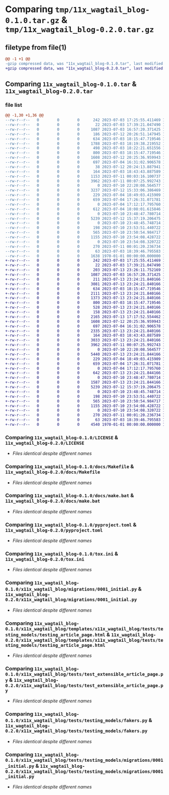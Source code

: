 # Comparing `tmp/11x_wagtail_blog-0.1.0.tar.gz` & `tmp/11x_wagtail_blog-0.2.0.tar.gz`

## filetype from file(1)

```diff
@@ -1 +1 @@
-gzip compressed data, was "11x_wagtail_blog-0.1.0.tar", last modified: Fri Jan  1 00:00:00 2016, max compression
+gzip compressed data, was "11x_wagtail_blog-0.2.0.tar", last modified: Fri Jan  1 00:00:00 2016, max compression
```

## Comparing `11x_wagtail_blog-0.1.0.tar` & `11x_wagtail_blog-0.2.0.tar`

### file list

```diff
@@ -1,30 +1,36 @@
--rw-r--r--   0        0        0      242 2023-07-03 17:25:55.411469 11x_wagtail_blog-0.1.0/.gitignore
--rw-r--r--   0        0        0       22 2023-07-03 17:39:21.047490 11x_wagtail_blog-0.1.0/.python-version
--rw-r--r--   0        0        0     1087 2023-07-03 16:57:20.371425 11x_wagtail_blog-0.1.0/LICENSE
--rw-r--r--   0        0        0      186 2023-07-12 20:26:51.147945 11x_wagtail_blog-0.1.0/README.rst
--rw-r--r--   0        0        0      634 2023-07-03 18:15:47.719546 11x_wagtail_blog-0.1.0/docs/Makefile
--rw-r--r--   0        0        0     1788 2023-07-03 18:19:38.219552 11x_wagtail_blog-0.1.0/docs/conf.py
--rw-r--r--   0        0        0      498 2023-07-03 18:22:21.651556 11x_wagtail_blog-0.1.0/docs/index.rst
--rw-r--r--   0        0        0      800 2023-07-03 18:15:47.719546 11x_wagtail_blog-0.1.0/docs/make.bat
--rw-r--r--   0        0        0     1608 2023-07-12 20:25:36.959943 11x_wagtail_blog-0.1.0/pyproject.toml
--rw-r--r--   0        0        0      697 2023-07-04 16:31:02.906578 11x_wagtail_blog-0.1.0/tox.ini
--rw-r--r--   0        0        0       38 2023-07-12 20:24:13.887941 11x_wagtail_blog-0.1.0/x11x_wagtail_blog/__init__.py
--rw-r--r--   0        0        0      164 2023-07-03 18:43:43.887589 11x_wagtail_blog-0.1.0/x11x_wagtail_blog/apps.py
--rw-r--r--   0        0        0     1153 2023-07-11 00:03:16.100737 11x_wagtail_blog-0.1.0/x11x_wagtail_blog/fakers.py
--rw-r--r--   0        0        0     3962 2023-07-11 00:07:25.992743 11x_wagtail_blog-0.1.0/x11x_wagtail_blog/migrations/0001_initial.py
--rw-r--r--   0        0        0        0 2023-07-10 22:20:08.564577 11x_wagtail_blog-0.1.0/x11x_wagtail_blog/migrations/__init__.py
--rw-r--r--   0        0        0     3237 2023-07-12 15:33:06.386469 11x_wagtail_blog-0.1.0/x11x_wagtail_blog/models.py
--rw-r--r--   0        0        0      229 2023-07-04 18:49:03.415909 11x_wagtail_blog-0.1.0/x11x_wagtail_blog/templates/x11x_wagtail_blog/about_the_author.html
--rw-r--r--   0        0        0      659 2023-07-04 17:26:31.071781 11x_wagtail_blog-0.1.0/x11x_wagtail_blog/templates/x11x_wagtail_blog/tests/testing_models/testing_article_page.html
--rw-r--r--   0        0        0        0 2023-07-04 17:12:17.795760 11x_wagtail_blog-0.1.0/x11x_wagtail_blog/templatetags/__init__.py
--rw-r--r--   0        0        0      612 2023-07-04 18:08:01.615846 11x_wagtail_blog-0.1.0/x11x_wagtail_blog/templatetags/x11x_wagtail_blog.py
--rw-r--r--   0        0        0        0 2023-07-10 23:48:47.780714 11x_wagtail_blog-0.1.0/x11x_wagtail_blog/tests/__init__.py
--rw-r--r--   0        0        0     5239 2023-07-12 15:37:19.206475 11x_wagtail_blog-0.1.0/x11x_wagtail_blog/tests/test_extensible_article_page.py
--rw-r--r--   0        0        0        0 2023-07-10 23:48:45.748714 11x_wagtail_blog-0.1.0/x11x_wagtail_blog/tests/testing_models/__init__.py
--rw-r--r--   0        0        0      198 2023-07-10 23:53:51.440722 11x_wagtail_blog-0.1.0/x11x_wagtail_blog/tests/testing_models/apps.py
--rw-r--r--   0        0        0      565 2023-07-10 23:50:54.984717 11x_wagtail_blog-0.1.0/x11x_wagtail_blog/tests/testing_models/fakers.py
--rw-r--r--   0        0        0     1155 2023-07-10 23:54:08.428722 11x_wagtail_blog-0.1.0/x11x_wagtail_blog/tests/testing_models/migrations/0001_initial.py
--rw-r--r--   0        0        0        0 2023-07-10 23:54:08.320722 11x_wagtail_blog-0.1.0/x11x_wagtail_blog/tests/testing_models/migrations/__init__.py
--rw-r--r--   0        0        0      270 2023-07-11 00:01:20.236734 11x_wagtail_blog-0.1.0/x11x_wagtail_blog/tests/testing_models/models.py
--rw-r--r--   0        0        0       63 2023-07-03 18:39:46.795583 11x_wagtail_blog-0.1.0/x11x_wagtail_blog/views.py
--rw-r--r--   0        0        0     1638 1970-01-01 00:00:00.000000 11x_wagtail_blog-0.1.0/PKG-INFO
+-rw-r--r--   0        0        0      242 2023-07-03 17:25:55.411469 11x_wagtail_blog-0.2.0/.gitignore
+-rw-r--r--   0        0        0       22 2023-07-03 17:39:21.047490 11x_wagtail_blog-0.2.0/.python-version
+-rw-r--r--   0        0        0      203 2023-07-13 23:26:11.752169 11x_wagtail_blog-0.2.0/.readthedocs.yaml
+-rw-r--r--   0        0        0     1087 2023-07-03 16:57:20.371425 11x_wagtail_blog-0.2.0/LICENSE
+-rw-r--r--   0        0        0      211 2023-07-13 23:24:21.840166 11x_wagtail_blog-0.2.0/README.j2.rst
+-rw-r--r--   0        0        0     3081 2023-07-13 23:24:21.840166 11x_wagtail_blog-0.2.0/README.rst
+-rw-r--r--   0        0        0      634 2023-07-03 18:15:47.719546 11x_wagtail_blog-0.2.0/docs/Makefile
+-rw-r--r--   0        0        0     2111 2023-07-13 23:24:21.840166 11x_wagtail_blog-0.2.0/docs/conf.py
+-rw-r--r--   0        0        0     1373 2023-07-13 23:24:21.840166 11x_wagtail_blog-0.2.0/docs/index.rst
+-rw-r--r--   0        0        0      800 2023-07-03 18:15:47.719546 11x_wagtail_blog-0.2.0/docs/make.bat
+-rw-r--r--   0        0        0      528 2023-07-13 23:24:21.840166 11x_wagtail_blog-0.2.0/docs/models.rst
+-rw-r--r--   0        0        0      158 2023-07-13 23:24:21.840166 11x_wagtail_blog-0.2.0/docs/testing.rst
+-rw-r--r--   0        0        0     2165 2023-07-13 17:17:52.554462 11x_wagtail_blog-0.2.0/docs/update_readme.py
+-rw-r--r--   0        0        0     1608 2023-07-12 20:25:36.959943 11x_wagtail_blog-0.2.0/pyproject.toml
+-rw-r--r--   0        0        0      697 2023-07-04 16:31:02.906578 11x_wagtail_blog-0.2.0/tox.ini
+-rw-r--r--   0        0        0     2335 2023-07-13 23:24:21.840166 11x_wagtail_blog-0.2.0/x11x_wagtail_blog/__init__.py
+-rw-r--r--   0        0        0      164 2023-07-03 18:43:43.887589 11x_wagtail_blog-0.2.0/x11x_wagtail_blog/apps.py
+-rw-r--r--   0        0        0     3033 2023-07-13 23:24:21.840166 11x_wagtail_blog-0.2.0/x11x_wagtail_blog/fakers.py
+-rw-r--r--   0        0        0     3962 2023-07-11 00:07:25.992743 11x_wagtail_blog-0.2.0/x11x_wagtail_blog/migrations/0001_initial.py
+-rw-r--r--   0        0        0        0 2023-07-10 22:20:08.564577 11x_wagtail_blog-0.2.0/x11x_wagtail_blog/migrations/__init__.py
+-rw-r--r--   0        0        0     5440 2023-07-13 23:24:21.844166 11x_wagtail_blog-0.2.0/x11x_wagtail_blog/models.py
+-rw-r--r--   0        0        0      229 2023-07-04 18:49:03.415909 11x_wagtail_blog-0.2.0/x11x_wagtail_blog/templates/x11x_wagtail_blog/about_the_author.html
+-rw-r--r--   0        0        0      659 2023-07-04 17:26:31.071781 11x_wagtail_blog-0.2.0/x11x_wagtail_blog/templates/x11x_wagtail_blog/tests/testing_models/testing_article_page.html
+-rw-r--r--   0        0        0        0 2023-07-04 17:12:17.795760 11x_wagtail_blog-0.2.0/x11x_wagtail_blog/templatetags/__init__.py
+-rw-r--r--   0        0        0      642 2023-07-13 23:24:21.844166 11x_wagtail_blog-0.2.0/x11x_wagtail_blog/templatetags/x11x_wagtail_blog.py
+-rw-r--r--   0        0        0        0 2023-07-10 23:48:47.780714 11x_wagtail_blog-0.2.0/x11x_wagtail_blog/tests/__init__.py
+-rw-r--r--   0        0        0     1587 2023-07-13 23:24:21.844166 11x_wagtail_blog-0.2.0/x11x_wagtail_blog/tests/test_docs.py
+-rw-r--r--   0        0        0     5239 2023-07-12 15:37:19.206475 11x_wagtail_blog-0.2.0/x11x_wagtail_blog/tests/test_extensible_article_page.py
+-rw-r--r--   0        0        0        0 2023-07-10 23:48:45.748714 11x_wagtail_blog-0.2.0/x11x_wagtail_blog/tests/testing_models/__init__.py
+-rw-r--r--   0        0        0      198 2023-07-10 23:53:51.440722 11x_wagtail_blog-0.2.0/x11x_wagtail_blog/tests/testing_models/apps.py
+-rw-r--r--   0        0        0      565 2023-07-10 23:50:54.984717 11x_wagtail_blog-0.2.0/x11x_wagtail_blog/tests/testing_models/fakers.py
+-rw-r--r--   0        0        0     1155 2023-07-10 23:54:08.428722 11x_wagtail_blog-0.2.0/x11x_wagtail_blog/tests/testing_models/migrations/0001_initial.py
+-rw-r--r--   0        0        0        0 2023-07-10 23:54:08.320722 11x_wagtail_blog-0.2.0/x11x_wagtail_blog/tests/testing_models/migrations/__init__.py
+-rw-r--r--   0        0        0      270 2023-07-11 00:01:20.236734 11x_wagtail_blog-0.2.0/x11x_wagtail_blog/tests/testing_models/models.py
+-rw-r--r--   0        0        0       63 2023-07-03 18:39:46.795583 11x_wagtail_blog-0.2.0/x11x_wagtail_blog/views.py
+-rw-r--r--   0        0        0     4540 1970-01-01 00:00:00.000000 11x_wagtail_blog-0.2.0/PKG-INFO
```

### Comparing `11x_wagtail_blog-0.1.0/LICENSE` & `11x_wagtail_blog-0.2.0/LICENSE`

 * *Files identical despite different names*

### Comparing `11x_wagtail_blog-0.1.0/docs/Makefile` & `11x_wagtail_blog-0.2.0/docs/Makefile`

 * *Files identical despite different names*

### Comparing `11x_wagtail_blog-0.1.0/docs/make.bat` & `11x_wagtail_blog-0.2.0/docs/make.bat`

 * *Files identical despite different names*

### Comparing `11x_wagtail_blog-0.1.0/pyproject.toml` & `11x_wagtail_blog-0.2.0/pyproject.toml`

 * *Files identical despite different names*

### Comparing `11x_wagtail_blog-0.1.0/tox.ini` & `11x_wagtail_blog-0.2.0/tox.ini`

 * *Files identical despite different names*

### Comparing `11x_wagtail_blog-0.1.0/x11x_wagtail_blog/migrations/0001_initial.py` & `11x_wagtail_blog-0.2.0/x11x_wagtail_blog/migrations/0001_initial.py`

 * *Files identical despite different names*

### Comparing `11x_wagtail_blog-0.1.0/x11x_wagtail_blog/templates/x11x_wagtail_blog/tests/testing_models/testing_article_page.html` & `11x_wagtail_blog-0.2.0/x11x_wagtail_blog/templates/x11x_wagtail_blog/tests/testing_models/testing_article_page.html`

 * *Files identical despite different names*

### Comparing `11x_wagtail_blog-0.1.0/x11x_wagtail_blog/tests/test_extensible_article_page.py` & `11x_wagtail_blog-0.2.0/x11x_wagtail_blog/tests/test_extensible_article_page.py`

 * *Files identical despite different names*

### Comparing `11x_wagtail_blog-0.1.0/x11x_wagtail_blog/tests/testing_models/fakers.py` & `11x_wagtail_blog-0.2.0/x11x_wagtail_blog/tests/testing_models/fakers.py`

 * *Files identical despite different names*

### Comparing `11x_wagtail_blog-0.1.0/x11x_wagtail_blog/tests/testing_models/migrations/0001_initial.py` & `11x_wagtail_blog-0.2.0/x11x_wagtail_blog/tests/testing_models/migrations/0001_initial.py`

 * *Files identical despite different names*

